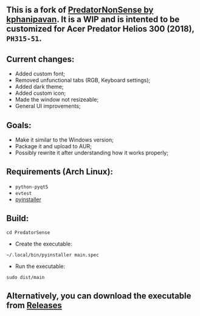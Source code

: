 ## This is a fork of [PredatorNonSense by kphanipavan](https://github.com/kphanipavan/PredatorNonSense). It is a WIP and is intented to be customized for Acer Predator Helios 300 (2018), ```PH315-51```.

## Current changes:
* Added custom font;
* Removed unfunctional tabs (RGB, Keyboard settings);
* Added dark theme;
* Added custom icon;
* Made the window not resizeable;
* General UI improvements;

## Goals:
* Make it similar to the Windows version;
* Package it and upload to AUR;
* Possibly rewrite it after understanding how it works properly;

## Requirements (Arch Linux):
* ```python-pyqt5```
* ```evtest```
* [pyinstaller](https://aur.archlinux.org/packages/pyinstaller)

## Build:
```
cd PredatorSense
```
* Create the executable:
```
~/.local/bin/pyinstaller main.spec
```
* Run the executable:
```
sudo dist/main
```

## Alternatively, you can download the executable from [Releases](https://github.com/mohsunb/PredatorSense/releases)
